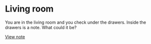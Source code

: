 # Living room

You are in the living room and you check under the drawers. Inside the drawers is a note. What could it be?

[View note](note.md)
